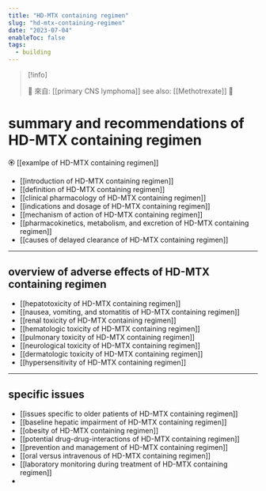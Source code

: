 ```yaml
---
title: "HD-MTX containing regimen"
slug: "hd-mtx-containing-regimen"
date: "2023-07-04"
enableToc: false
tags:
  - building
---
```


> [!info]
>
> 🌱 來自: [[primary CNS lymphoma]]
> see also: [[Methotrexate]] 󰒖

# summary and recommendations of HD-MTX containing regimen

🏵️ [[examlpe of HD-MTX containing regimen]]

- [[introduction of HD-MTX containing regimen]]
- [[definition of HD-MTX containing regimen]]
- [[clinical pharmacology of HD-MTX containing regimen]]
- [[indications and dosage of HD-MTX containing regimen]]
- [[mechanism of action of HD-MTX containing regimen]]
- [[pharmacokinetics, metabolism, and excretion of HD-MTX containing regimen]]
- [[causes of delayed clearance of HD-MTX containing regimen]]

---
## overview of adverse effects of HD-MTX containing regimen
- [[hepatotoxicity of HD-MTX containing regimen]]
- [[nausea, vomiting, and stomatitis of HD-MTX containing regimen]]
- [[renal toxicity of HD-MTX containing regimen]]
- [[hematologic toxicity of HD-MTX containing regimen]]
- [[pulmonary toxicity of HD-MTX containing regimen]]
- [[neurological toxicity of HD-MTX containing regimen]]
- [[dermatologic toxicity of HD-MTX containing regimen]]
- [[hypersensitivity of HD-MTX containing regimen]]
---

## specific issues

- [[issues specific to older patients of HD-MTX containing regimen]]
- [[baseline hepatic impairment of HD-MTX containing regimen]]
- [[obesity of HD-MTX containing regimen]]
- [[potential drug-drug-interactions of HD-MTX containing regimen]]
- [[prevention and management of HD-MTX containing regimen]]
- [[oral versus intravenous of HD-MTX containing regimen]]
- [[laboratory monitoring during treatment of HD-MTX containing regimen]]
- 


